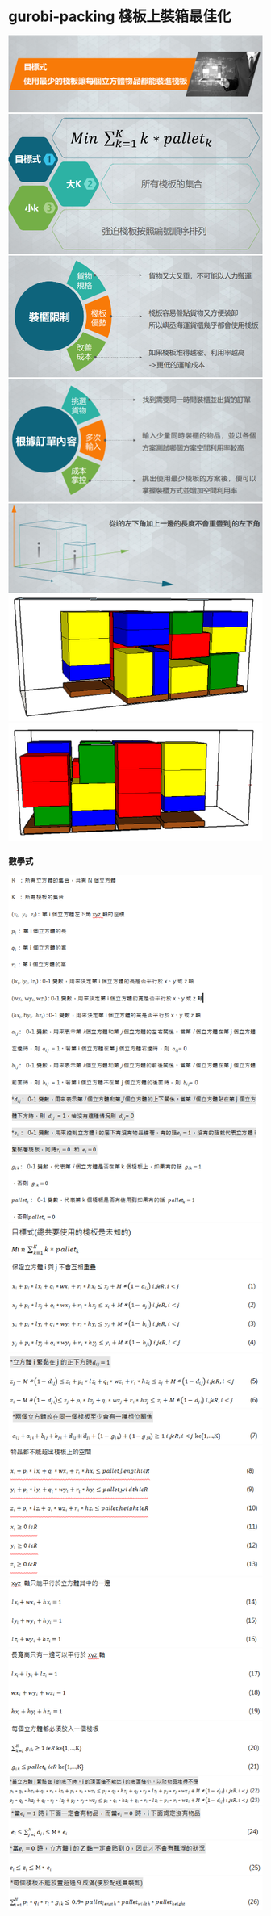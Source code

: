 # gurobi-packing 棧板上裝箱最佳化
![](https://github.com/billju/gurobi-packing/blob/master/slides/object.png)
![](https://github.com/billju/gurobi-packing/blob/master/slides/object-math.png)
![](https://github.com/billju/gurobi-packing/blob/master/slides/problem-description.png)
![](https://github.com/billju/gurobi-packing/blob/master/slides/constraint.png)
![](https://github.com/billju/gurobi-packing/blob/master/slides/figure.png)
![](https://github.com/billju/gurobi-packing/blob/master/slides/pallet1.png)
![](https://github.com/billju/gurobi-packing/blob/master/slides/pallet2.png)
### 數學式
![](https://github.com/billju/gurobi-packing/blob/master/math-expression/variable.png)
![](https://github.com/billju/gurobi-packing/blob/master/math-expression/object.png)
![](https://github.com/billju/gurobi-packing/blob/master/math-expression/c1.png)
![](https://github.com/billju/gurobi-packing/blob/master/math-expression/c2.png)
![](https://github.com/billju/gurobi-packing/blob/master/math-expression/c3.png)
![](https://github.com/billju/gurobi-packing/blob/master/math-expression/c4.png)
![](https://github.com/billju/gurobi-packing/blob/master/math-expression/c5.png)
![](https://github.com/billju/gurobi-packing/blob/master/math-expression/c6.png)
![](https://github.com/billju/gurobi-packing/blob/master/math-expression/c7.png)
![](https://github.com/billju/gurobi-packing/blob/master/math-expression/c8.png)
![](https://github.com/billju/gurobi-packing/blob/master/math-expression/c9.png)
![](https://github.com/billju/gurobi-packing/blob/master/math-expression/c10.png)
![](https://github.com/billju/gurobi-packing/blob/master/math-expression/c11.png)
